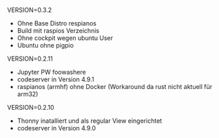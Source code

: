 VERSION=0.3.2
* Ohne Base Distro respianos
* Build mit raspios Verzeichnis
* Ohne cockpit wegen ubuntu User
* Ubuntu ohne pigpio


VERSION=0.2.11
* Jupyter PW foowashere
* codeserver in Version 4.9.1
* raspianos (armhf) ohne Docker (Workaround da rust nicht aktuell für arm32)

VERSION=0.2.10
* Thonny inatalliert und als regular View eingerichtet
* codeserver in Version 4.9.0

